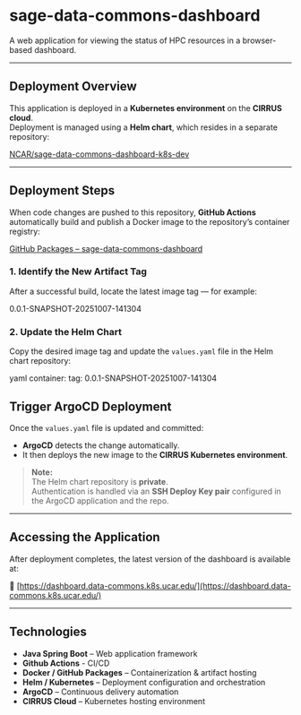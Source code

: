 # sage-data-commons-dashboard

A web application for viewing the status of HPC resources in a browser-based dashboard.

---

## Deployment Overview

This application is deployed in a **Kubernetes environment** on the **CIRRUS cloud**.  
Deployment is managed using a **Helm chart**, which resides in a separate repository:

[NCAR/sage-data-commons-dashboard-k8s-dev](https://github.com/NCAR/sage-data-commons-dashboard-k8s-dev)

---

## Deployment Steps

When code changes are pushed to this repository, **GitHub Actions** automatically build and publish a Docker image to the repository’s container registry:

[GitHub Packages – sage-data-commons-dashboard](https://github.com/NCAR/sage-data-commons-dashboard/pkgs/container/sage-data-commons-dashboard)

### 1. Identify the New Artifact Tag
After a successful build, locate the latest image tag — for example:

0.0.1-SNAPSHOT-20251007-141304

### 2. Update the Helm Chart
Copy the desired image tag and update the `values.yaml` file in the Helm chart repository:

yaml
container:
  tag: 0.0.1-SNAPSHOT-20251007-141304

## Trigger ArgoCD Deployment

Once the `values.yaml` file is updated and committed:

- **ArgoCD** detects the change automatically.  
- It then deploys the new image to the **CIRRUS Kubernetes environment**.

> **Note:**  
> The Helm chart repository is **private**.  
> Authentication is handled via an **SSH Deploy Key pair** configured in the ArgoCD application and the repo.

---

## Accessing the Application

After deployment completes, the latest version of the dashboard is available at:

🔗 [https://dashboard.data-commons.k8s.ucar.edu/](https://dashboard.data-commons.k8s.ucar.edu/)

---

## Technologies

- **Java Spring Boot** – Web application framework
- **Github Actions** - CI/CD
- **Docker / GitHub Packages** – Containerization & artifact hosting  
- **Helm / Kubernetes** – Deployment configuration and orchestration  
- **ArgoCD** – Continuous delivery automation  
- **CIRRUS Cloud** – Kubernetes hosting environment
